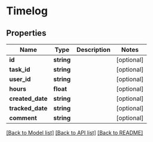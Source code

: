 # Timelog

## Properties
Name | Type | Description | Notes
------------ | ------------- | ------------- | -------------
**id** | **string** |  | [optional] 
**task_id** | **string** |  | [optional] 
**user_id** | **string** |  | [optional] 
**hours** | **float** |  | [optional] 
**created_date** | **string** |  | [optional] 
**tracked_date** | **string** |  | [optional] 
**comment** | **string** |  | [optional] 

[[Back to Model list]](../README.md#documentation-for-models) [[Back to API list]](../README.md#documentation-for-api-endpoints) [[Back to README]](../README.md)


